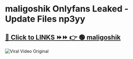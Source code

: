 
 # maligoshik Onlyfans Leaked - Update Files np3yy

## <h2><a href="https://clipsfans.com/maligoshik&ref=git">🔗 Click to LINKS ⏩⏩ 👉 🟢 maligoshik </a></h2>

<a href="https://clipsfans.com/maligoshik&ref=git" rel="nofollow" data-target="animated-image.originalLink"><img src="https://i.ibb.co.com/xMMVF88/686577567.gif" alt="Viral Video Original" style="max-width: 100%; display: inline-block;" data-target="animated-image.originalImage"></a>

